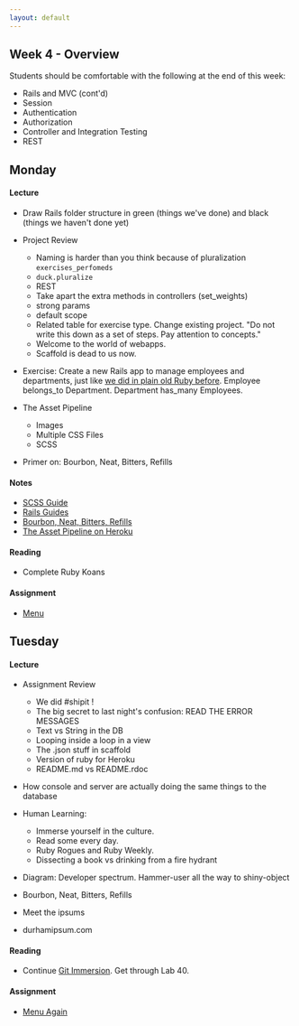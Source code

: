 ```yaml
---
layout: default
---
```


## Week 4 - Overview

Students should be comfortable with the following at the end of this week:

* Rails and MVC (cont'd)
* Session
* Authentication
* Authorization
* Controller and Integration Testing
* REST

## Monday

#### Lecture

* Draw Rails folder structure in green (things we've done) and black (things we haven't done yet)

* Project Review
  * Naming is harder than you think because of pluralization `exercises_perfomeds`
  * `duck.pluralize`
  * REST
  * Take apart the extra methods in controllers (set_weights)
  * strong params
  * default scope
  * Related table for exercise type.  Change existing project.  "Do not write this down as a set of steps.  Pay attention to concepts."
  * Welcome to the world of webapps.
  * Scaffold is dead to us now.

* Exercise: Create a new Rails app to manage employees and departments, just like [we did in plain old Ruby before](https://github.com/tiyd-rails-2015-01/employee_reviews).  Employee belongs_to Department.  Department has_many Employees.  

* The Asset Pipeline
  * Images
  * Multiple CSS Files
  * SCSS
* Primer on: Bourbon, Neat, Bitters, Refills

#### Notes

* [SCSS Guide](http://sass-lang.com/)
* [Rails Guides](http://guides.rubyonrails.org/index.html)
* [Bourbon, Neat, Bitters, Refills](http://bourbon.io/)
* [The Asset Pipeline on Heroku](https://devcenter.heroku.com/articles/rails-4-asset-pipeline)

#### Reading

* Complete Ruby Koans

#### Assignment

* [Menu](https://github.com/tiyd-rails-2015-01/menu)

<!-- This was a harder day than expected.  Next time I should cover less on Monday and more on Tuesday?  Tuesday did turn out to be the right amount, though.  -->

## Tuesday

#### Lecture

* Assignment Review
  * We did #shipit !
  * The big secret to last night's confusion: READ THE ERROR MESSAGES
  * Text vs String in the DB
  * Looping inside a loop in a view
  * The .json stuff in scaffold
  * Version of ruby for Heroku
  * README.md vs README.rdoc

* How console and server are actually doing the same things to the database

* Human Learning:
  * Immerse yourself in the culture.
  * Read some every day.
  * Ruby Rogues and Ruby Weekly.
  * Dissecting a book vs drinking from a fire hydrant
* Diagram: Developer spectrum.  Hammer-user all the way to shiny-object

* Bourbon, Neat, Bitters, Refills
* Meet the ipsums
* durhamipsum.com

#### Reading

* Continue [Git Immersion](http://gitimmersion.com/).  Get through Lab 40.

#### Assignment

* [Menu Again](https://github.com/tiyd-rails-2015-01/menu)

<!--

## Wednesday

#### Lecture

* Assignment Review
  * Adding methods on models for better views/controllers
  * Many-to-many?

* Human Learning:
  * Scarring with age
  * Good scarring example: Saving hardest things for last sucks
  * Bad scarring example: Millenials are lazy.  Taking risks on products costs too much money.
* Diagram: Topological map of scarring

* Sessions
* Exercise: Add ability to fill up a cart from your menu.  Array of strings.  Show it on the top of every page.
* Authentication

#### Reading

* Complete [Git Immersion](http://gitimmersion.com/)!

#### Assignment

* [Simple Authentication](https://github.com/masonfmatthews/rails_assignments/tree/master/assignments/simple_authentication)

## Thursday

#### Lecture

* Assignment Review
* Model testing in Rails
* Coverage (simplecov)
* Exercise: Write a test on your last night's homework and add simplecov
* Controller Testing
* Integration Testing

* Authorization

## Weekend Assignment - As Pairs

[Concept Gradebook](https://github.com/masonfmatthews/rails_assignments/tree/master/projects/concept_gradebook)

<!--
Still haven't done:

* Fixtures/seeding
* Helpers and Partials
* Hashes within Params
* Class variables - DON'T
* Just saying: you can return objects when true/false is expected
* Trying to change an array in an outer scope inside a called function.

* [Merging Apps and Heroku Deployments](https://github.com/masonfmatthews/rails_assignments/tree/master/assignments/heroku_deployments) - AS PAIRS

* [Student Awards](https://github.com/masonfmatthews/rails_assignments/tree/master/assignments/student_awards)

* [Rails Testing and Coverage](https://github.com/masonfmatthews/rails_assignments/tree/master/assignments/rails_testing_and_coverage)

-->

